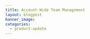 ```yaml
---
title: Account-Wide Team Management
layout: blogpost
banner_image:
categories:
  - product-update
---
```

